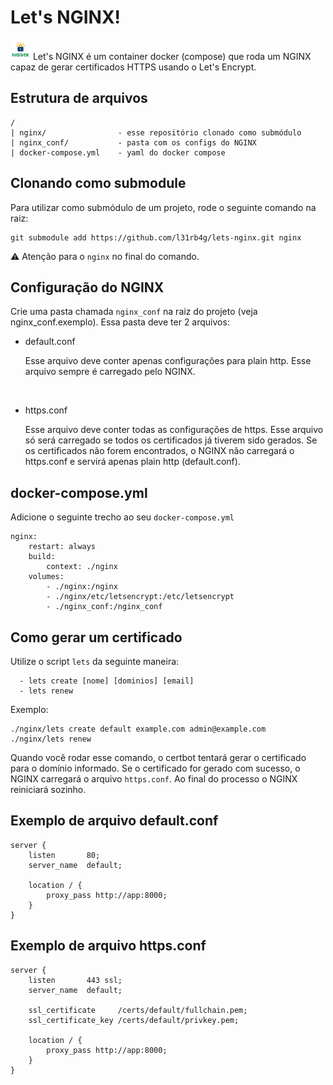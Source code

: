  # Let's NGINX!

<img src="lets-nginx.png" width="32px">
Let's NGINX é um container docker (compose) que roda um NGINX capaz de gerar certificados HTTPS usando o Let's Encrypt.


## Estrutura de arquivos
```
/
| nginx/                - esse repositório clonado como submódulo
| nginx_conf/           - pasta com os configs do NGINX
| docker-compose.yml    - yaml do docker compose
```


## Clonando como submodule
Para utilizar como submódulo de um projeto, rode o seguinte comando na raiz:
```
git submodule add https://github.com/l31rb4g/lets-nginx.git nginx
```
⚠ Atenção para o `nginx` no final do comando.


## Configuração do NGINX
Crie uma pasta chamada `nginx_conf` na raiz do projeto (veja nginx_conf.exemplo). Essa pasta deve ter 2 arquivos:
  - default.conf

    Esse arquivo deve conter apenas configurações para plain http. Esse arquivo sempre é carregado pelo NGINX.
<br>

  - https.conf

    Esse arquivo deve conter todas as configurações de https. Esse arquivo só será carregado se todos os certificados já tiverem sido gerados. Se os certificados não forem encontrados, o NGINX não carregará o https.conf e servirá apenas plain http (default.conf).


## docker-compose.yml
Adicione o seguinte trecho ao seu `docker-compose.yml`
```
nginx:
    restart: always
    build:
        context: ./nginx
    volumes:
        - ./nginx:/nginx
        - ./nginx/etc/letsencrypt:/etc/letsencrypt
        - ./nginx_conf:/nginx_conf
```


## Como gerar um certificado
Utilize o script `lets` da seguinte maneira:
```
  - lets create [nome] [dominios] [email]
  - lets renew
```

Exemplo:
```
./nginx/lets create default example.com admin@example.com
./nginx/lets renew
```

Quando você rodar esse comando, o certbot tentará gerar o certificado para o domínio informado. Se o certificado for gerado com sucesso, o NGINX carregará o arquivo `https.conf`. Ao final do processo o NGINX reiniciará sozinho.


## Exemplo de arquivo default.conf
```
server {
    listen       80;
    server_name  default;

    location / {
        proxy_pass http://app:8000;
    }
}
```


## Exemplo de arquivo https.conf
```
server {
    listen       443 ssl;
    server_name  default;

    ssl_certificate     /certs/default/fullchain.pem;
    ssl_certificate_key /certs/default/privkey.pem;

    location / {
        proxy_pass http://app:8000;
    }
}
```

